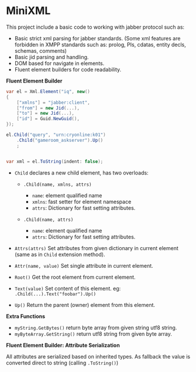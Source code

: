 # MiniXML
This project include a basic code to working with jabber protocol such as:

- Basic strict xml parsing for jabber standards. (Some xml features are forbidden in XMPP standards such as: prolog, PIs, cdatas, entity decls, schemas, comments)
- Basic jid parsing and handling.
- DOM based for navigate in elements.
- Fluent element builders for code readability.


<b>Fluent Element Builder</b>

```cs
var el = Xml.Element("iq", new()
{
	["xmlns"] = "jabber:client",
	["from"] = new Jid(...),
	["to"] = new Jid(...),
	["id"] = Guid.NewGuid(),
});

el.Child("query", "urn:cryonline:k01")
	.Child("gameroom_askserver").Up()
	;


var xml = el.ToString(indent: false);
```

- `Child` declares a new child element, has two overloads:
	- `.Child(name, xmlns, attrs)`
		- `name`: element qualified name
		- `xmlns`: fast setter for element namespace
		- `attrs`: Dictionary for fast setting attributes.

	- `.Child(name, attrs)`
		- `name`: element qualified name
		- `attrs`: Dictionary for fast setting attributes.

- `Attrs(attrs)` Set attributes from given dictionary in current element (same as in `Child` extension method).
- `Attr(name, value)` Set single attribute in current element.
- `Root()` Get the root element from current element.
- `Text(value)` Set content of this element. eg: `.Child(...).Text("foobar").Up()`
- `Up()` Return the parent (owner) element from this element.

<b>Extra Functions</b>

- `myString.GetBytes()` return byte array from given string utf8 string.
- `myByteArray.GetString()` return utf8 string from given byte array.


<b>Fluent Element Builder: Attribute Serialization</b>

All attributes are serialized based on inherited types. As fallback the value is converted direct to string (calling `.ToString()`)